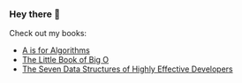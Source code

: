 ### Hey there 👋

Check out my books: 
* [A is for Algorithms](https://jarednielsen.gumroad.com/l/algorithms)
* [The Little Book of Big O](https://jarednielsen.gumroad.com/l/big-o)
* [The Seven Data Structures of Highly Effective Developers](https://jarednielsen.gumroad.com/l/data-structures)

<!--
**nielsenjared/nielsenjared** is a ✨ _special_ ✨ repository because its `README.md` (this file) appears on your GitHub profile.

Here are some ideas to get you started:

- 🔭 I’m currently working on ...
- 🌱 I’m currently learning ...
- 👯 I’m looking to collaborate on ...
- 🤔 I’m looking for help with ...
- 💬 Ask me about ...
- 📫 How to reach me: ...
- 😄 Pronouns: ...
- ⚡ Fun fact: ...
-->
